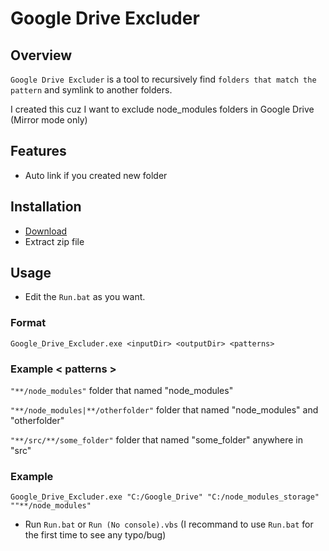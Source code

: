 # Google Drive Excluder

## Overview

`Google Drive Excluder` is a tool to recursively find `folders that match the pattern` and symlink to another folders.

I created this cuz I want to exclude node_modules folders in Google Drive (Mirror mode only)

## Features

-    Auto link if you created new folder

## Installation

-    [Download](https://github.com/AzPepoze/Google-Drive-Excluder/releases)
-    Extract zip file

## Usage

-    Edit the `Run.bat` as you want.

### Format

```
Google_Drive_Excluder.exe <inputDir> <outputDir> <patterns>
```

### Example < patterns >

`"**/node_modules"` folder that named "node_modules"

`"**/node_modules|**/otherfolder"` folder that named "node_modules" and "otherfolder"

`"**/src/**/some_folder"` folder that named "some_folder" anywhere in "src"

### Example

```
Google_Drive_Excluder.exe "C:/Google_Drive" "C:/node_modules_storage" ""**/node_modules"
```

-    Run `Run.bat` or `Run (No console).vbs` (I recommand to use `Run.bat` for the first time to see any typo/bug)
